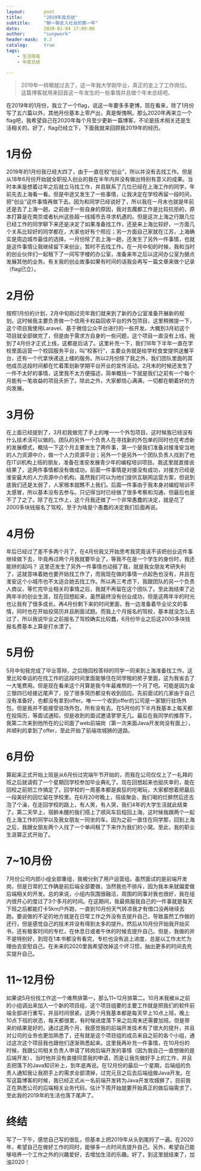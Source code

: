 ```yaml
---
layout:       post
title:        "2019年度总结"
subtitle:     "聊一聊走入社会的第一年"
date:         2020-01-04 17:09:00
author:       "sunpwork"
header-mask:  0.3
catalog:      true
tags:
    - 生活随笔
    - 年度总结

---
```


> 2019年一转眼就过去了，这一年我大学刚毕业，真正的走上了工作岗位。这篇博客就用来回首这一年发生的一些事情并且做个年末总结吧。

在2019年的1月份，我立了一个flag，说这一年要多多更博。现在看来，除了1月份写了五六篇以外，其他月份基本上零产出，真是惭愧啊。那么2020年再来立一个flag吧，我希望自己在2020年每个月至少更新一篇博客，不论是技术相关还是生活相关的。好了，flag已经立下，下面我就来回顾我2019年的经历。

# 1月份

2019年的1月份我已经大四了，由于一直在校“创业”，所以并没有去找工作。但是从18年6月份开始就全职投入创业的我在半年内并没有做出特别有意义的成果。当时本来是想着过年之后就立马找工作，并且联系了几位已经在上海工作的同学，年前先去上海看一看。但是中途又发生了一些事情，让我决定在学校再留一段时间，把“创业”这件事情再做下去。因为和同学已经说好了，所以我在一月末也就是年前还是去了上海一趟。之前由于一些自身的原因，我对去魔都工作是比较抗拒的，原本打算是在南京或者杭州这些超一线城市去寻求机遇的。但是这次上海之行跟几位已经工作的同学聊下来还是决定了如果准备找工作，还是来上海比较好，一方面几个关系比较好的同学都在，大家也好有个照应；另一方面自己家就在江苏，上海确实是周边城市最佳的选择。一月份除了去上海一趟，还发生了另外一件事情，也就是这件事情让我继续留下来创业，暂时不去找工作。在一月中旬的时候，我和当时的创业伙伴们一起租下了一间写字楼的办公室，准备来年之后以这间办公室为据点发展其他的业务。有关我的创业故事如果有时间的话我会再写一篇文章来做个记录（flag已立）。

# 2月份

按照1月份的计划，2月中旬刚过完年我们就来到了新的办公室准备开展新的规划。这时候我主要负责做一个信用卡权益回收平台的外包项目，这里稍微提一下，这个项目我使用Laravel、基于微信公众平台进行的一些开发。大概到3月初这个项目就全部做完了，但是由于需求方自身的一些问题，这个项目一直没有上线，拖到了4月份才正式上线，这都是后话了。这里补充一下，我们18年下半年一直在学校里面运营一个校园服务平台，叫“校客行”，主要业务就是给学校食堂提供送餐平台，还有一个代拿快递送上楼的服务。所以2月份除了我之外，我们团队里面的其他成员这段时间都在忙着策划新学期平台开业的宣传活动。2月末的时候还发生了一件不太好的事情，这里我不太方便描述，简单概括一下就是我们之前有一个每个月能有一笔收益的项目夭折了。除此之外，大家都信心满满，一切都在朝着好的方向发展。

# 3月份

在上面已经提到了，3月初我做完了手上的唯一一个外包项目。这时候我已经没有什么技术活可以做的。团队的另外一个负责人在寻找新的外包单的同时也在考虑新的发展模式，概括一下这个月主要发生了两件事，第一个是我们准备对接淮安当地的人力资源中介，做一个人力资源平台；另外一个是另外一个团队负责人找到了他在IT训机构上班的朋友，准备在淮安发展青少年的编程培训项目。我这里就直接说结果了，这两件事情都没有做成功，前面一件事情是对接没有成功，对接方已经是淮安最大的人力资源中介机构，虽然我们可以为他们提供互联网运营方案，但说到底我们还是太弱了，人家根本就瞧不上我们。后面一件事由于我本身对编程培训不太感冒，所以基本没有去参与。只记得当时已经做了很多考察和沟通，但最后也是不了了之了。除了在工作上，这个月我还做了一个非常愚蠢的决定，就是花了2000多块钱报名了驾校。至于为啥是个愚蠢的决定我们后面再说。

# 4月份

年后已经过了差不多两个月了，在4月份我又开始思考我究竟该不该把创业这件事继续做下去，毕竟再过两个月我就要毕业了，等我不在是一个学生的身份时，我还能拼的起吗？ 这里还发生了另外一件事情也动摇了我，就是我女朋友考研失利了，这就意味着她也要开始找工作了，而我现在做的事情一点起色也没有，并且在淮安这个小城市也不太适合她去找工作。所以再三考虑下，我跟团队的另一个负责人商议，等忙完毕业相关的事情之后，我就不再留在这个团队了。至此我结束了近两年半的创业生涯，现在回想起来，虽然最终没有创业成功，但是这两年半的时光也让我有了很多成长。再4月份剩下来的时间里面，我一边准备着毕业论文的事情，同时也在开始投简历并且刷面试题。而我上个月报名的驾校，基本就没怎么去过了，所以我说毕业之前报名了驾校确实比较蠢，6月份毕业之后这2000多块钱报名费基本上算是打水漂了。

# 5月份

5月中旬我完成了毕业答辩，之后随回校答辩的同学一同来到上海准备找工作。这里比较幸运的在找工作的这段时间里面能够住在同学租的房子里面，这为我省去了一大笔费用。但是现在看来这个月算是我今年最难熬的一个月了吧。可能是因为金三银四已经接近尾声了，投了很多简历都没有收到回应。先前面试的几家由于自己没有准备好，也都没有拿到offer。唯一一个收到offer的公司是一家银行驻场外包，但是我并不能接受驻场外包，所有没有去。在5月份的下半月我基本上每天都在投简历，等面试通知，但是收到的面试邀请寥寥无几。最后在我同学的推荐下，我第二次来到他所在的公司面了web前端岗（第一次来面Java开发岗没有面上），并顺利的拿到了offer，至此开始了前端攻城狮的道路。

# 6月份

算起来正式开始上班是从6月份过完端午节开始的，而我在公司仅仅上了一礼拜的班之后就请假了一个星期回学校参加毕业典礼了。现在回想起来也挺庆幸的，能在回校之前把工作搞定了。回学校的一周基本都是疯狂的吃喝玩，大家都想着把最后一段美好的回忆留在学校里。在6月20号晚上，班级聚会，我们喝的烂醉然后还去泡了个澡，在走回学校的路上，有人笑，有人哭，我们4年的大学生活就此结束了。第二天早上，宿醉未醒的我们搭上了顺风车启程回上海，这时候我跟两个一起在上海工作的同学以及我女朋友一同坐的车。因为之前一直住在同学那，回到上海之后，我跟女朋友两个人找了一个单间租了下来作为我们的小窝。至此，我的职业生涯算正式开始了。

# 7~10月份

7月份公司内部小组全部重组，我被分到了用户运营组。虽然面试的是前端开发岗，但是日常的工作确是前后端全部要做，当然我也不排斥，因为我本来就偏爱做后端相关的开发。总的来说，小组内氛围很融洽，周围的同事对我也很好，我在组内很开心的度过了3个多月的时间。在这期间，我最佩服我自己的一件事就是每天下班之后都能打卡5km户外跑，一直到10月份天气转凉我才有借口没再继续去跑。要说做的不足的地方就是在日常工作之外没有去提升自己，导致虽然工作做的还行，但是感觉自己的技术并没有得到太多的提升。然后从10月份开始我开始买书，还有极客时间的专栏，在休息日或者午休的时候去提升自己。但是，我做的并不是特别好，到现在1本书都没有看完，专栏也没有追上进度，总是以工作太忙为理由去安慰自己。在未来的2020里我希望改掉这个坏习惯，抽出更多的时间去充实提升自己。

# 11~12月份

如果说5月份找工作这一个难熬排第一，那么11~12月排第二。10月末我被从之前的小组调出来加入一个新的项目组，这个项目组要的主要工作就是把我们的软件前端全部进行重写，并且时间很紧。这两个月我基本都是每天早上10点上班，晚上10点下班的状态，每天都很累，有时候进度落下来之后周末还需要加班。但是带来的结果是好的，通过这两个月，我感觉我的前端开发技术有了很大的提升，并且对公司的业务也更加熟悉了，还有就是这个项目组的成员来自之前的各个小组，通过这次这个项目我也跟他们逐渐熟悉起来。这里我再补充一件事情，在10月份的时候，我跟公司相关负责人申请了转岗后端开发的事情（因为我自己一直想做的是后端开发），当时他并没有直接同意我的申请，而是让我先做好手上的工作，并且去把落下的Java知识补上，到年底再说。在12月份的最后一个星期，后端组的负责人通知我让我把手上的需求全部清掉，过完元旦之后去后端组做Java开发。在写这篇博客的时候，我已经正式从一名前端开发转为Java开发攻城狮了，目前我正在熟悉公司的后端相关业务代码，估计下周开始就要开始真正的做后端需求了，至此我的2019年的生活也落下尾声了。

# 终结

写了一下午，感觉自己写的很乱，但基本上把2019年从头到尾捋了一遍。在2020年，希望自己在做好工作的同时，能够多一点时间去提升自己。另外，希望自己能够培养一个工作之外的兴趣爱好，去增加生活的乐趣。好了，到这里就结束了，加油2020！